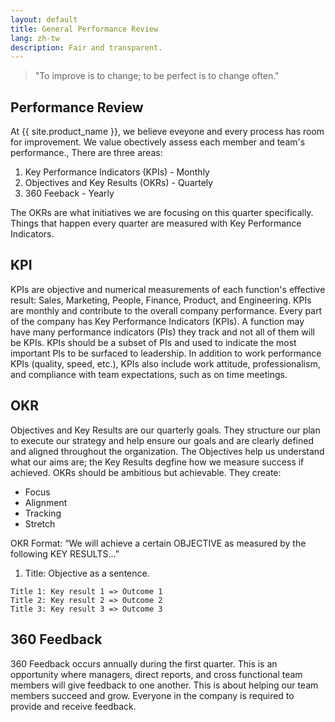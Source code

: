 ```yaml
---
layout: default
title: General Performance Review
lang: zh-tw
description: Fair and transparent.
---
```


> "To improve is to change; to be perfect is to change often."

## Performance Review

At {{ site.product_name }}, we believe eveyone and every process has room for improvement. We value obectively assess each member and team's performance., There are three areas:

1. Key Performance Indicators (KPIs) - Monthly
1. Objectives and Key Results (OKRs) - Quartely
1. 360 Feeback - Yearly

The OKRs are what initiatives we are focusing on this quarter specifically. Things that happen every quarter are measured with Key Performance Indicators.

## KPI

KPIs are objective and numerical measurements of each function's effective result: Sales, Marketing, People, Finance, Product, and Engineering. KPIs are monthly and contribute to the overall company performance. Every part of the company has Key Performance Indicators (KPIs). A function may have many performance indicators (PIs) they track and not all of them will be KPIs. KPIs should be a subset of PIs and used to indicate the most important PIs to be surfaced to leadership. In addition to work performance KPIs (quality, speed, etc.), KPIs also include work attitude, professionalism, and compliance with team expectations, such as on time meetings.

## OKR

Objectives and Key Results are our quarterly goals. They structure our plan to execute our strategy and help ensure our goals and are clearly defined and aligned throughout the organization. The Objectives help us understand what our aims are; the Key Results degfine how we measure success if achieved. OKRs should be ambitious but achievable. They create:

- Focus
- Alignment
- Tracking
- Stretch

OKR Format: “We will achieve a certain OBJECTIVE as measured by the following KEY RESULTS…”

1. Title: Objective as a sentence.

```
Title 1: Key result 1 => Outcome 1
Title 2: Key result 2 => Outcome 2
Title 3: Key result 3 => Outcome 3
```

## 360 Feedback

360 Feedback occurs annually during the first quarter. This is an opportunity where managers, direct reports, and cross functional team members will give feedback to one another. This is about helping our team members succeed and grow. Everyone in the company is required to provide and receive feedback.

<br>